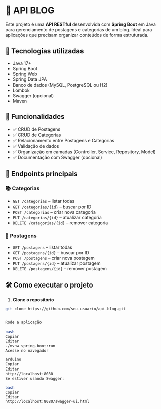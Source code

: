 # 📝 API BLOG

Este projeto é uma **API RESTful** desenvolvida com **Spring Boot** em Java para gerenciamento de postagens e categorias de um blog. Ideal para aplicações que precisam organizar conteúdos de forma estruturada.

## 🚀 Tecnologias utilizadas

- Java 17+
- Spring Boot
- Spring Web
- Spring Data JPA
- Banco de dados (MySQL, PostgreSQL ou H2)
- Lombok
- Swagger (opcional)
- Maven

## 📌 Funcionalidades

- ✅ CRUD de Postagens
- ✅ CRUD de Categorias
- ✅ Relacionamento entre Postagens e Categorias
- ✅ Validação de dados
- ✅ Organização em camadas (Controller, Service, Repository, Model)
- ✅ Documentação com Swagger (opcional)

## 🔗 Endpoints principais

### 📚 Categorias

- `GET /categorias` – listar todas
- `GET /categorias/{id}` – buscar por ID
- `POST /categorias` – criar nova categoria
- `PUT /categorias/{id}` – atualizar categoria
- `DELETE /categorias/{id}` – remover categoria

### 📝 Postagens

- `GET /postagens` – listar todas
- `GET /postagens/{id}` – buscar por ID
- `POST /postagens` – criar nova postagem
- `PUT /postagens/{id}` – atualizar postagem
- `DELETE /postagens/{id}` – remover postagem

## 🛠️ Como executar o projeto

1. **Clone o repositório**
```bash
git clone https://github.com/seu-usuario/api-blog.git


Rode a aplicação

bash
Copiar
Editar
./mvnw spring-boot:run
Acesse no navegador

arduino
Copiar
Editar
http://localhost:8080
Se estiver usando Swagger:

bash
Copiar
Editar
http://localhost:8080/swagger-ui.html
